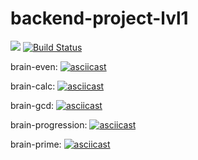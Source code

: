 # backend-project-lvl1
<a href="https://codeclimate.com/github/codeclimate/codeclimate/maintainability"><img src="https://api.codeclimate.com/v1/badges/a99a88d28ad37a79dbf6/maintainability" /></a>
[![Build Status](https://travis-ci.org/Kopyz/backend-project-lvl1.svg?branch=master)](https://travis-ci.org/Kopyz/backend-project-lvl1)

brain-even:
[![asciicast](https://asciinema.org/a/dbXuXaDTb0gP8ETwvhq1khN12.png)](https://asciinema.org/a/dbXuXaDTb0gP8ETwvhq1khN12)

brain-calc:
[![asciicast](https://asciinema.org/a/kG2p8TcDgqFUg1Qg2H3Y8OWy0.png)](https://asciinema.org/a/kG2p8TcDgqFUg1Qg2H3Y8OWy0)

brain-gcd:
[![asciicast](https://asciinema.org/a/QoUC9yeonZ0YRKrO3Z6ctX9N7.png)](https://asciinema.org/a/QoUC9yeonZ0YRKrO3Z6ctX9N7)

brain-progression:
[![asciicast](https://asciinema.org/a/nNbel20stbrlzDq9WgbxicDiy.png)](https://asciinema.org/a/nNbel20stbrlzDq9WgbxicDiy)

brain-prime:
[![asciicast](https://asciinema.org/a/6FWOsqSsTd2rvCKRxG7ICVklW.png)](https://asciinema.org/a/6FWOsqSsTd2rvCKRxG7ICVklW)
